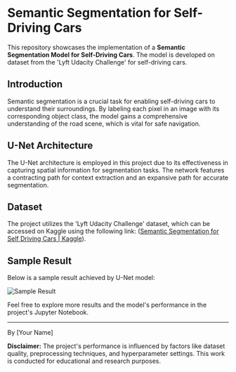 # Semantic Segmentation for Self-Driving Cars

This repository showcases the implementation of a **Semantic Segmentation Model for Self-Driving Cars**. The model is developed on dataset from the 'Lyft Udacity Challenge' for self-driving cars.

## Introduction

Semantic segmentation is a crucial task for enabling self-driving cars to understand their surroundings. By labeling each pixel in an image with its corresponding object class, the model gains a comprehensive understanding of the road scene, which is vital for safe navigation.

## U-Net Architecture

The U-Net architecture is employed in this project due to its effectiveness in capturing spatial information for segmentation tasks. The network features a contracting path for context extraction and an expansive path for accurate segmentation. 

## Dataset

The project utilizes the 'Lyft Udacity Challenge' dataset, which can be accessed on Kaggle using the following link: ([Semantic Segmentation for Self Driving Cars | Kaggle](https://www.kaggle.com/datasets/kumaresanmanickavelu/lyft-udacity-challenge)).

## Sample Result

Below is a sample result achieved by  U-Net model:

![Sample Result](/sample_result.jpg)

Feel free to explore more results and the model's performance in the project's Jupyter Notebook.

---

By [Your Name]

**Disclaimer:** The project's performance is influenced by factors like dataset quality, preprocessing techniques, and hyperparameter settings. This work is conducted for educational and research purposes.
